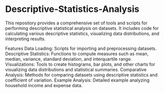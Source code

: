 # Descriptive-Statistics-Analysis

This repository provides a comprehensive set of tools and scripts for performing descriptive statistical analysis on datasets. It includes code for calculating various descriptive statistics, visualizing data distributions, and interpreting results.

Features
Data Loading: Scripts for importing and preprocessing datasets.
Descriptive Statistics: Functions to compute measures such as mean, median, variance, standard deviation, and interquartile range.
Visualizations: Tools to create histograms, bar plots, and other charts for visualizing data distributions and statistical summaries.
Comparative Analysis: Methods for comparing datasets using descriptive statistics and coefficient of variation.
Example Analysis: Detailed example analyzing household income and expense data.
